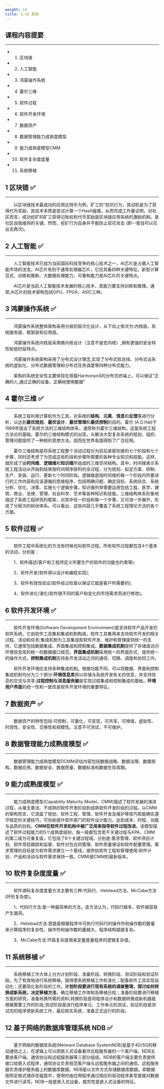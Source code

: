 ```yaml
---
weight: 14
title: 3.14 其他
---
```


## 课程内容提要

---

- 1. 区块链
- 2. 人工智能
- 3. 鸿蒙操作系统
- 4. 霍尔三维
- 5. 软件过程
- 6. 软件开发环境
- 7. 数据资产
- 8. 数据管理能力成熟度模型
- 9. 能力成熟度模型CMM
- 10. 软件复杂度度量
- 11. 系统移植

## 1 区块链 ✅

---

&emsp;&emsp;以区块链技术最成功的应用比特币为例，矿工的“挖坑行为，其动机是为了获得代币奖励，其技术本质是尝试计算一个Hash碰撞，从而完成工作量证明，对社区而言，成功挖矿的矿工获得记账权和代币奖励是区块链应用系统的激励机制，是社区自我维持的关键。然而，挖矿行为自身并不能防止双花攻击 (即一笔钱可以花出去两次)。

## 2 人工智能 ✅

---

&emsp;&emsp;人工智能技术已成为当前国际科技竞争的核心技术之一，AI芯片是占据人工智能市场的法宝。AI芯片有别于通常处理器芯片，它应具备四种关键特征。新型计算范式、训练和推断、大数据处理能力、可重构能力是AI芯片的关键特点。

&emsp;&emsp;AI芯片是当前人工智能技术发展的核心技术，其能力要支持训练和推理。通常,Al芯片的技术架构包括GPU、FPGA、ASIC三种。

## 3 鸿蒙操作系统 ✅

---

&emsp;&emsp;鸿蒙操作系统整体架构采用分层的层次化设计，从下向上依次为:内核层、系统服务层、框架层和应用层。

&emsp;&emsp;鸿蒙操作系统内核层采用微内核设计（注意不是宏内核）,拥有更强的安全特性和低时延特点。

&emsp;&emsp;鸿蒙操作系统架构采用了分布式设计理念,实现了分布式软总线、分布式设系统的虚拟化、分布式数据管理和分布式任务调度等四种分布式能力。

&emsp;&emsp;架构的系统安全性主要体现在搭载HarmonyoS的分布式终端上，可以保证“正确的人,通过正确的设备，正确地使用数据”

## 4 霍尔三维 ✅

---

&emsp;&emsp;系统工程利用计算机作为工具，对系统的**结构**、**元素**、**信息**和**反馈**等进行分析，以达到**最优规划**、**最优设计**、**最优管理**和**最优控制**的目的。霍尔 (A.D.Hal)于1969年提出了系统方法的三维结构体系，通常称为霍尔三维结构，这是系统工程方法论的基础。霍尔的三维结构模式的出现，头解决大型复杂系统的规划、组织、管理问题提供了一种统的思想方法，因而在世界各国得到了广泛应用。

&emsp;&emsp;霍尔三维结构是将系统工程整个活动过程分为前后紧密衔接的七个阶段和七个步骤，同时还考虑了为完成这些阶段和步骤所需要的各种专业知识和技能。这样，就形成了由**时间维**、**逻辑维**和**知识维**所组成的三维空间结构。其中，时间维表示系统工程活动从开始到结束按时间顺序排列的全过程，分为规划、拟定方案、研制、生产、安装、运行、更新七个时间阶段。逻辑维是指时间维的每一个阶段内所要进行的工作内容和应该遵循的思维程序，包括明确问题、确定目标、系统综合、系统分析、优化、决策、实施七个逻辑步骤。知识维列举需要运用包括工程、医学、建筑、商业、法律、管理、社会科学、艺术等各种知识和技能。三维结构体系形象地描述了系统工程研究的框架，对其中任一阶段和每一个步骤，又可进一步展开，形成了分层次的树状体系。可以看出，这些内容几乎覆盖了系统工程理论方法的各个方面。

## 5 软件过程 ✅

---

&emsp;&emsp;软件工程中系统化的方法有时候也叫软件过程。所有软件过程都包含4个基本的活动，分别是：

&emsp;&emsp;1、软件描述(客户和工程师定义所要生产的软件的功能也约束等);

&emsp;&emsp;2、软件开发(软件得以设计和编程实现);

&emsp;&emsp;3、软件有效性验证(软件经过检查以保证它就是客户所需要的);

&emsp;&emsp;4、软件进化/演化(软件随不同的客户和变化的市场需求而进行修改)。

## 6 软件开发环境 ✅

---

&emsp;&emsp;软件开发环境(Software Development Environment)是支持软件产品开发的软件系统。它由软件工具集和集成机制构成，软件工具集用来支持软件开发的相关过程、活动和任务;集成机制为工具集成和软件开发、维护和管理提供统一的支持，它通常包括数据集成、界面集成和控制集成。**数据集成机制**提供了存储或访问环境信息库的统一的数据接口规范，**界面集成机制**采用统一的界面形式，提供统一的操作方式，**控制集成机制**支持各开发活动之间的通信、切换、调度和协同工作。

&emsp;&emsp;软件开发环境应支持多种集成机制。根据功能不同，可以将数据、界面和控制集成机制均分为三个部分:**环境信息库**用以存储与系统开发有关的信息，并支持信息的交流与共享;**过程控制与消息服务器**是实现过程集成和控制集成的基础，**环境用户界面**的统一性和一致性是软件开发环境的重要特征。

## 7 数据资产 ✅

---

&emsp;&emsp;数据资产的特性包括:可控制，可量化，可变现，可共享，可增值，虚拟性、时效性、安全性、交换性和规模性。注意不可测试，不可维护。

## 8 数据管理能力成熟度模型 ✅

---

&emsp;&emsp;数据管理能力成熟度模型DCMM评估内容包括数据战略、数据治理、数据架构、数据应用、数据安全、数据质量、数据标准和数据生存周期。

## 9 能力成熟度模型 ✅

---

&emsp;&emsp;能力成熟度模型(Capability Maturity Model，CMM)描述了软件发展的演进过程，从毫无章法、不成熟的软件开发阶段到成熟软件开发阶段的过程。以CMM的架构而言，它涵盖了规划、软件工程、管理、软件开发及维护等技巧若能确实遵守规定的关键技巧，可协助提升软件部门的软件设计能力，达到成本、时程、功能与品质的目标。**CMM在软件开发机构中被广泛用来指导软件过程改进**。该模型描述了软件过程能力的5个成熟度级别，每一级都包含若干关键过程与KPA，CMM的第二级为可重复级，它包括了6个关键过程域，分别是:需求管理、软件项目计划、软件项目跟踪和监督、软件分包合同管理、软件质量保证和软件配置管理。需求管理的目标是为软件需求建立一个基线，提供给软件工程和管理使用:软件计划、产品和活动与软件需求保持一致。CMMI是CMM的最新版本。

## 10 软件复杂度度量 ✅

---

&emsp;&emsp;软件源码复杂度度量方法主要有三种:代码行、Helstead方法、McCabe方法(环形复杂度)。

&emsp;&emsp;1、代码行方法:是一种最简单的方法，该方法认为，代码行越多，软件越容易产生漏洞。

&emsp;&emsp;2、Helstead方法:思路是根据程序中可执行代码行的操作符和操作数的数量来计算程序的复杂性。操作符和操作数的量越大，程序结构就越复杂。

&emsp;&emsp;3、McCabe方法:环路复杂度用来定量度量程序的逻辑复杂度。

## 11 系统移植 ✅

---

&emsp;&emsp;系统移植工作大体上分为计划阶段、准备阶段、转换阶段、测试阶段和验证阶段。为了有效地进行系统移植，就得使系统移植工作标准化；配备软件工具实现自动化；还要简化各阶段的工作。**计划阶段要进行现有系统的调查整理，探讨如何转换成新系统，决定移植方法**，确立移植工作体制及移植日程；准备阶段要进行移植方面的研究，准备转换所需的资料;转换阶段是将程序设计和数据转换成新机器能根据需要工作的阶段;测试阶段是进行程序单元、工作单元的测试，验证阶段是测试完的程序使新系统工作，最后核实系统，准备正式运行的阶段。

## 12 基于网络的数据库管理系统 NDB ✅

---

&emsp;&emsp;基于网络的数据库系统(Netware Database SystemNDB)是基于4G/5G的移动通信之上，在逻辑上可以把嵌入式设备看作远程服务器的一个客户端。NDB主要由客户端、通信协议和远程服务器等三部分组成。NDB的客户端主要负责提供接口给嵌入式程序，通信协议负责规范客户端与远程服务器之间的通信，远程服务器负责维护服务器上的数据库数据。NDB是以文件方式存储数据库数据。即数据按照定格式储存在磁盘中，使用时由应用程序通过相应的驱动程序甚至直接对数据文件进行读写。NDB一般是嵌入式设备，裁剪性是嵌入式设备的特征。
